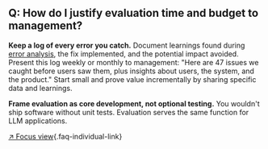 ## Q: How do I justify evaluation time and budget to management?

**Keep a log of every error you catch.** Document learnings found during [error analysis](#q-why-is-error-analysis-so-important-in-llm-evals-and-how-is-it-performed), the fix implemented, and the potential impact avoided. Present this log weekly or monthly to management: "Here are 47 issues we caught before users saw them, plus insights about users, the system, and the product." Start small and prove value incrementally by sharing specific data and learnings.

**Frame evaluation as core development, not optional testing.** You wouldn't ship software without unit tests. Evaluation serves the same function for LLM applications.

[↗ Focus view](/blog/posts/evals-faq/how-do-i-justify-evaluation-time-and-budget-to-management.html){.faq-individual-link}